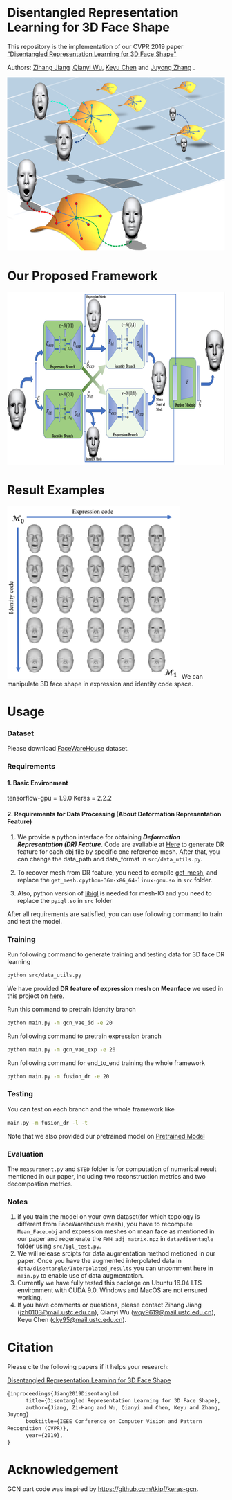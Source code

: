 # Disentangled Representation Learning for 3D Face Shape

This repository is the implementation of our CVPR 2019 paper <a href="https://arxiv.org/abs/1902.09887">"Disentangled Representation Learning for 3D Face Shape"</a>

Authors: [Zihang Jiang](home.ustc.edu.cn/~jzh0103/) ,[Qianyi Wu](https://wuqianyi.top/), [Keyu Chen](https://kychern.github.io/) and [Juyong Zhang](http://staff.ustc.edu.cn/~juyong/) .
<p align="center">
<img src = "Pict/manifold.png" height = "400px"/>
</p>

# Our Proposed Framework

<img src = "Pict/pipeline.png" height = "400px"/>

# Result Examples
<img src = "Pict/interpolation.png" height = "400px"/> 
We can manipulate 3D face shape in expression and identity code space.


# Usage

### Dataset
Please download [FaceWareHouse](http://kunzhou.net/zjugaps/facewarehouse/) dataset.

### Requirements
#### 1. Basic Environment
tensorflow-gpu = 1.9.0
Keras = 2.2.2
#### 2. Requirements for Data  Processing (About Deformation Representation Feature)
1.  We provide a python interface for obtaining ***Deformation Representation (DR) Feature***. Code are avaliable at [Here](https://github.com/QianyiWu/get_dr_py) to generate DR feature for each obj file by specific one reference mesh. After that, you can change the data_path and data_format in `src/data_utils.py`.

2. To recover mesh from DR feature, you need to compile [get_mesh](https://github.com/QianyiWu/get_mesh_py_API), and replace the `get_mesh.cpython-36m-x86_64-linux-gnu.so` in `src` folder.

3. Also, python version of [libigl](https://github.com/libigl/libigl) is needed for mesh-IO and you need to replace the `pyigl.so` in `src` folder

After all requirements are satisfied, you can use following command to train and test the model.
### Training 

Run following command to generate training and testing data for 3D face DR learning
```bash
python src/data_utils.py
```
We have provided **DR feature of expression mesh on Meanface** we used in this project on [here](https://drive.google.com/open?id=1GgCKnKRrLR8r51Pw_TBqDHK8vdu6Oj4M).


Run this command to pretrain identity branch
```bash
python main.py -m gcn_vae_id -e 20
```

Run following command to pretrain expression branch
```bash
python main.py -m gcn_vae_exp -e 20
```

Run following command for end_to_end training the whole framework
```bash
python main.py -m fusion_dr -e 20
```


### Testing
You can test on each branch and the whole framework like 
```bash
main.py -m fusion_dr -l -t
```
Note that we also provided our pretrained model on [Pretrained Model](https://drive.google.com/open?id=1LxxNY7wbjMXwrRdYJ4hJfXhg9ETAyIuQ)

### Evaluation
The `measurement.py` and `STED` folder is for computation of numerical result mentioned in our paper, including two reconstruction metrics and two decompostion metrics.

### Notes
1. if you train the model on your own dataset(for which topology is different from FaceWarehouse mesh), you have to recompute `Mean_Face.obj` and expression meshes on mean face as mentioned in our paper and regenerate the `FWH_adj_matrix.npz` in `data/disentagle` folder using `src/igl_test.py`.
2. We will release srcipts for data augmentation method metioned in our paper. Once you have the augmented interpolated data in `data/disentangle/Interpolated_results` you can uncomment <a href='https://github.com/zihangJiang/DR-Learning-for-3D-Face/blob/eb66a63c34d4ca65b37808f040e56b867b19c245/main.py#L115'>here</a> in `main.py` to enable use of data augmentation. 
3. Currently we have fully tested this package on Ubuntu 16.04 LTS environment with CUDA 9.0. Windows and MacOS are not ensured working.
4. If you have comments or questions, please contact Zihang Jiang (jzh0103@mail.ustc.edu.cn), Qianyi Wu (wqy9619@mail.ustc.edu.cn), Keyu Chen (cky95@mail.ustc.edu.cn).
# Citation
Please cite the following papers if it helps your research: 

<a href="https://arxiv.org/abs/1902.09887">Disentangled Representation Learning for 3D Face Shape</a>

    @inproceedings{Jiang2019Disentangled
          title={Disentangled Representation Learning for 3D Face Shape},
          author={Jiang, Zi-Hang and Wu, Qianyi and Chen, Keyu and Zhang, Juyong}
          booktitle={IEEE Conference on Computer Vision and Pattern Recognition (CVPR)},
          year={2019},
    }

# Acknowledgement
GCN part code was inspired by https://github.com/tkipf/keras-gcn.
